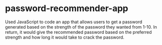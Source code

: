 # password-recommender-app
Used JavaScript to code an app that allows users to get a password generated based on the strength of the password they wanted from 1-10. In return, it would give the recommended password based on the preferred strength and how long it would take to crack the password. 
